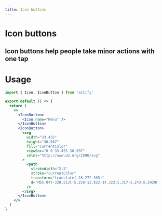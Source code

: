 ```yaml
---
title: Icon buttons
---
```


# Icon buttons

## Icon buttons help people take minor actions with one tap

# Usage

<usage name="icon-button"></usage>

```jsx
import { Icon, IconButton } from 'actify'

export default () => {
  return (
    <>
      <IconButton>
        <Icon name="Menu" />
      </IconButton>
      <IconButton>
        <svg
          width="33.455"
          height="36.987"
          fill="currentColor"
          viewBox="0 0 33.455 36.987"
          xmlns="http://www.w3.org/2000/svg"
        >
          <path
            strokeWidth="2.5"
            stroke="currentColor"
            transform="translate(-28.272 365)"
            d="M55.047-328.513l-5.238-13.822-14.323,5.317-3.243,8.5H29L42.821-364.5h4.359L61-328.513Zm-6.067-15.969.829,2.147-.829-2.147-5.308-13.745-7.123,18.445"
          />
        </svg>
      </IconButton>
    </>
  )
}
```
